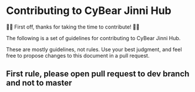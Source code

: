# Contributing to CyBear Jinni Hub

🥳:tada: First off, thanks for taking the time to contribute! 🥳:tada:


The following is a set of guidelines for contributing to CyBear Jinni Hub.

These are mostly guidelines, not rules. Use your best judgment, and feel free to propose changes to this document in a pull request.

## First rule, please open pull request to dev branch and not to master
